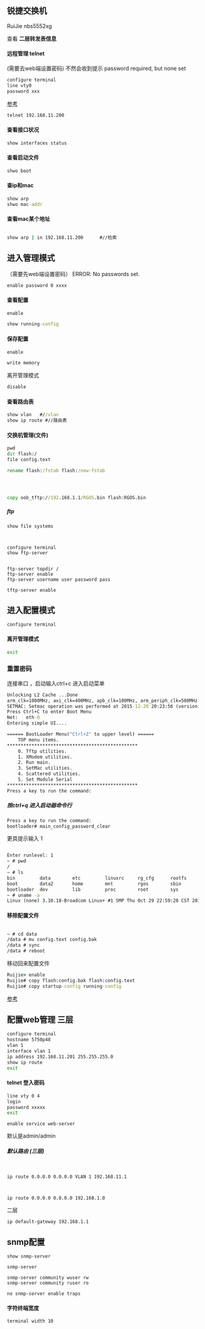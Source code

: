 



## 锐捷交换机  

 RuiJie nbs5552xg

查看 **二层转发表信息** 

#### 远程管理 telnet

(需要去web端设置密码) 不然会收到提示 password required, but none set

```cmd
configure terminal 
line vty0 
password xxx
```

[参考](https://kerwin.gitbook.io/ruijie/jiao-huan-chan-pin/path2/2.-pei-zhi-kou-ling/2.2-pei-zhi-yuan-cheng-deng-lu-kou-ling)

```cmd
telnet 192.168.11.200

```

#### 查看接口状况

```cmd
show interfaces status
```



#### 查看启动文件

```cmd
shwo boot
```



#### 查ip和mac   

```cmd
show arp 
shwo mac-addr
```



#### 查看mac某个地址



```cmd

show arp | in 192.168.11.200      #//检索

```
## 进入管理模式

（需要先web端设置密码） ERROR: No passwords set.

```cmd
enable password 0 xxxx
```
#### 查看配置

```cmd
enable  

show running-config
```



#### 保存配置

```cmd
enable  

write memory

```

离开管理模式

```cmd
disable
```



#### 查看路由表

```cmd
show vlan   #//vlan
show ip route #//路由表
```



#### 交换机管理(文件)
```cmd
pwd
dir flash:/
file config.text

rename flash:/fstab flash:/new-fstab




copy oob_tftp://192.168.1.1/RGOS.bin flash:RGOS.bin
```

##### ftp

```
show file systems



configure terminal
show ftp-server


ftp-server topdir /
ftp-server enable
ftp-server username user password pass

tftp-server enable
```



## 进入配置模式

```CMD
configure terminal

```

#### 离开管理模式

```cmd
exit
```





### 重置密码

连接串口 ，启动输入ctrl+c 进入启动菜单

```cmd
Unlocking L2 Cache ...Done
arm_clk=1000MHz, axi_clk=400MHz, apb_clk=100MHz, arm_periph_clk=500MHz
SETMAC: Setmac operation was performed at 2015-12-20 20:23:56 (version: 11.0)
Press Ctrl+C to enter Boot Menu
Net:   eth-0
Entering simple UI....

====== BootLoader Menu("Ctrl+Z" to upper level) ======
    TOP menu items.
************************************************
    0. Tftp utilities.
    1. XModem utilities.
    2. Run main.
    3. SetMac utilities.
    4. Scattered utilities.
    5. Set Module Serial
************************************************
Press a key to run the command:

```
##### 按ctrl+q 进入启动器命令行

```cmd
Press a key to run the command:
bootloader# main_config_password_clear
```

更具提示输入 1

```cmd

Enter runlevel: 1
~ # pwd
/
~ # ls
bin         data        etc         linuxrc     rg_cfg      rootfs      tmp
boot        data2       home        mnt         rgos        sbin        usr
bootloader  dev         lib         proc        root        sys         var
~ # uname -a
Linux (none) 3.10.18-Broadcom Linux+ #1 SMP Thu Oct 29 22:59:28 CST 2015 armv7l GNU/Linux

```

#### 移除配置文件

```cmd

~ # cd data
/data # mv config.text config.bak
/data # sync
/data # reboot

```

移动回来配置文件

```cmd
Ruijie> enable
Ruijie# copy flash:config.bak flash:config.text
Ruijie# copy startup-config running-config


```

[参考](https://www.ruijie.com.cn/fw/wd/88857/)

## 配置web管理 三层

```cmd
configure terminal
hostname 5750p48 
vlan 1
interface vlan 1
ip address 192.168.11.201 255.255.255.0
show ip route
exit


```
#### telnet 登入密码
```cmd
line vty 0 4
login
password xxxxx
exit 

```



```
enable service web-server  

```

默认是admin/admin  

##### 默认路由 (三层)

```


ip route 0.0.0.0 0.0.0.0 VLAN 1 192.168.11.1



ip route 0.0.0.0 0.0.0.0 192.168.1.0
```

二层

```
ip default-gateway 192.168.1.1  
```

## snmp配置

```
show snmp-server

snmp-server

snmp-server community wuser rw 
snmp-server community ruser ro 

no snmp-server enable traps

```



#### 字符终端宽度

```
terminal width 10
```

